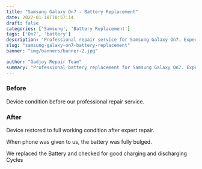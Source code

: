 ```yaml
---
title: "Samsung Galaxy On7 - Battery Replacement"
date: 2022-01-10T10:57:14
draft: false
categories: ['Samsung', 'Battery Replacement']
tags: ['On7', 'battery']
description: "Professional repair service for Samsung Galaxy On7. Expert diagnosis and quality repairs in Bangalore."
slug: "samsung-galaxy-on7-battery-replacement"
banner: "img/banners/banner-2.jpg"

author: "Gadjoy Repair Team"
summary: "Professional battery replacement for Samsung Galaxy On7. Expert technicians, quality parts, warranty included."
---
```


### Before

Device condition before our professional repair service.

### After

Device restored to full working condition after expert repair.

When phone was given to us, the battery was fully bulged.

We replaced the Battery and checked for good charging and discharging Cycles